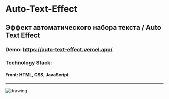 # Auto-Text-Effect

## Эффект автоматического набора текста / Auto Text Effect
### Demo: https://auto-text-effect.vercel.app/
### Technology Stack: 
#### Front: HTML, CSS, JavaScript

<hr>
<img src="https://sun9-62.userapi.com/impg/dPKnej_xdI-hrNHnYlF3npJhNEZblYnZ5BeuUA/e_4mmRfhYcY.jpg?size=1380x774&quality=96&sign=105826f69c44fe36aa14b0601f91b94e&type=album" alt="drawing"/>
